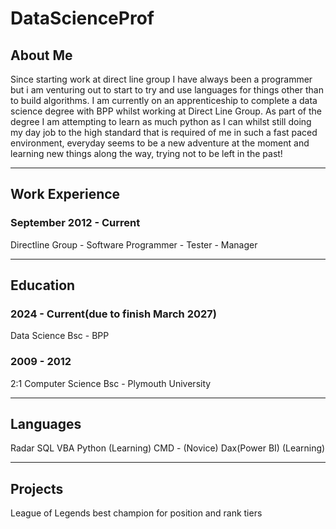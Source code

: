 # DataScienceProf

## About Me

Since starting work at direct line group I have always been a programmer but i am venturing out to start to try and use languages for things other than to build algorithms.
I am currently on an apprenticeship to complete a data science degree with BPP whilst working at Direct Line Group.
As part of the degree I am attempting to learn as much python as I can whilst still doing my day job to the high standard that is required of me in such a fast paced environment, everyday seems to be a new adventure at the moment and learning new things along the way, trying not to be left in the past!

---

## Work Experience

### September 2012 - Current 
Directline Group - Software Programmer - Tester - Manager

---
## Education

### 2024 - Current(due to finish March 2027)
Data Science Bsc - BPP
   
### 2009 - 2012
2:1 Computer Science Bsc - Plymouth University

---
## Languages
Radar
SQL
VBA
Python (Learning)
CMD  - (Novice)
Dax(Power BI) (Learning)

---
## Projects
League of Legends best champion for position and rank tiers
